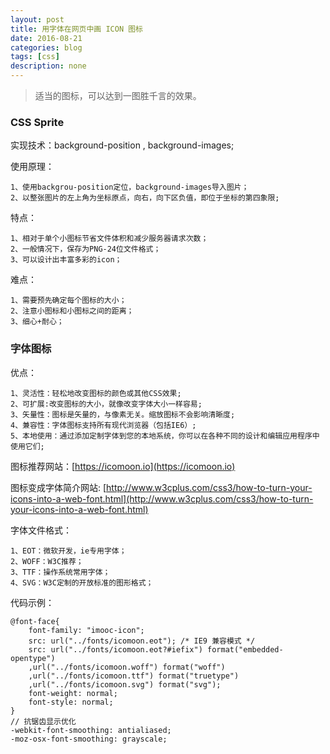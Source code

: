 ```yaml
---
layout: post
title: 用字体在网页中画 ICON 图标
date: 2016-08-21
categories: blog
tags: [css]
description: none
---
```


> 适当的图标，可以达到一图胜千言的效果。

### CSS Sprite

实现技术：background-position , background-images;

使用原理：

    1、使用backgrou-position定位，background-images导入图片；
    2、以整张图片的左上角为坐标原点，向右，向下区负值，即位于坐标的第四象限;

特点：

    1、相对于单个小图标节省文件体积和减少服务器请求次数；
    2、一般情况下，保存为PNG-24位文件格式；
    3、可以设计出丰富多彩的icon；

难点：

    1、需要预先确定每个图标的大小；
    2、注意小图标和小图标之间的距离；
    3、细心+耐心；

### 字体图标

优点：

    1、灵活性：轻松地改变图标的颜色或其他CSS效果;
    2、可扩展:改变图标的大小，就像改变字体大小一样容易;
    3、矢量性：图标是矢量的，与像素无关。缩放图标不会影响清晰度;
    4、兼容性：字体图标支持所有现代浏览器（包括IE6）;
    5、本地使用：通过添加定制字体到您的本地系统，你可以在各种不同的设计和编辑应用程序中使用它们;

图标推荐网站：[https://icomoon.io](https://icomoon.io)

图标变成字体简介网站: [http://www.w3cplus.com/css3/how-to-turn-your-icons-into-a-web-font.html](http://www.w3cplus.com/css3/how-to-turn-your-icons-into-a-web-font.html)

字体文件格式：

    1、EOT：微软开发，ie专用字体；
    2、WOFF：W3C推荐；
    3、TTF：操作系统常用字体；
    4、SVG：W3C定制的开放标准的图形格式；

代码示例：

    @font-face{
        font-family: "imooc-icon";
        src: url("../fonts/icomoon.eot"); /* IE9 兼容模式 */
        src: url("../fonts/icomoon.eot?#iefix") format("embedded-opentype")
        ,url("../fonts/icomoon.woff") format("woff")
        ,url("../fonts/icomoon.ttf") format("truetype")
        ,url("../fonts/icomoon.svg") format("svg");
        font-weight: normal;
        font-style: normal;
    }
    // 抗锯齿显示优化
    -webkit-font-smoothing: antialiased;
    -moz-osx-font-smoothing: grayscale;
